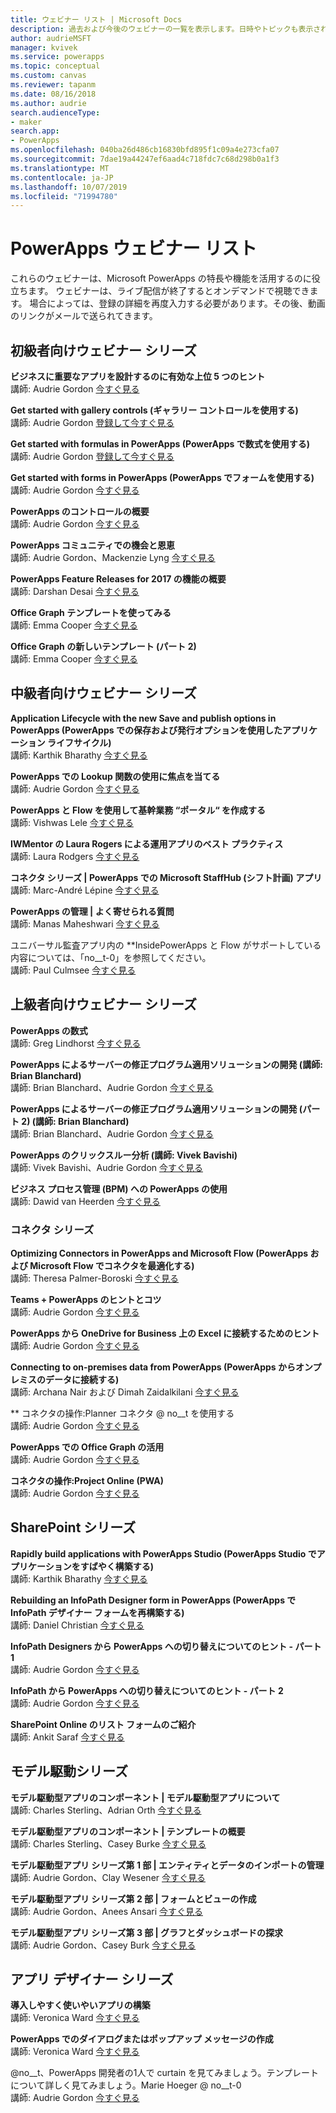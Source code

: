 ```yaml
---
title: ウェビナー リスト | Microsoft Docs
description: 過去および今後のウェビナーの一覧を表示します。日時やトピックも表示されます。
author: audrieMSFT
manager: kvivek
ms.service: powerapps
ms.topic: conceptual
ms.custom: canvas
ms.reviewer: tapanm
ms.date: 08/16/2018
ms.author: audrie
search.audienceType:
- maker
search.app:
- PowerApps
ms.openlocfilehash: 040ba26d486cb16830bfd895f1c09a4e273cfa07
ms.sourcegitcommit: 7dae19a44247ef6aad4c718fdc7c68d298b0a1f3
ms.translationtype: MT
ms.contentlocale: ja-JP
ms.lasthandoff: 10/07/2019
ms.locfileid: "71994780"
---
```

# <a name="powerapps-webinar-listing"></a>PowerApps ウェビナー リスト #
これらのウェビナーは、Microsoft PowerApps の特長や機能を活用するのに役立ちます。 ウェビナーは、ライブ配信が終了するとオンデマンドで視聴できます。 場合によっては、登録の詳細を再度入力する必要があります。その後、動画のリンクがメールで送られてきます。 

## <a name="beginner-webinar-series"></a>初級者向けウェビナー シリーズ ##
**ビジネスに重要なアプリを設計するのに有効な上位 5 つのヒント**
<br>講師: Audrie Gordon [今すぐ見る](https://powerusers.microsoft.com/t5/Live-Events-and-Webinars/Top-5-tips-for-designing-and-building-PowerApps-that-mean/m-p/116843)

**Get started with gallery controls (ギャラリー コントロールを使用する)**
<br>講師: Audrie Gordon [登録して今すぐ見る](https://info.microsoft.com/US-EAD-WBNR-FY17-02Feb-28-GettingStartedwithPowerAppsGalleries300759_01Registration-ForminBody.html)

**Get started with formulas in PowerApps (PowerApps で数式を使用する)**
<br>講師: Audrie Gordon [登録して今すぐ見る](https://info.microsoft.com/US-EAD-WBNR-FY17-03Mar-14-GettingStartedwithPowerAppsFormulas300770_01Registration-ForminBody.html)

**Get started with forms in PowerApps (PowerApps でフォームを使用する)**
<br>講師: Audrie Gordon [今すぐ見る](https://powerusers.microsoft.com/t5/Live-Events-and-Webinars/Getting-Started-with-PowerApp-Forms/m-p/116842)

**PowerApps のコントロールの概要**
<br>講師: Audrie Gordon [今すぐ見る](https://powerusers.microsoft.com/t5/Live-Events-and-Webinars/Introduction-to-PowerApps-Controls/m-p/116844)

**PowerApps コミュニティでの機会と恩恵**
<br> 講師: Audrie Gordon、Mackenzie Lyng [今すぐ見る](https://powerusers.microsoft.com/t5/Live-Events-and-Webinars/PowerApps-Community-Opportunities-and-Rewards/m-p/116856)

**PowerApps Feature Releases for 2017 の機能の概要**
<br>講師: Darshan Desai [今すぐ見る](https://powerusers.microsoft.com/t5/Live-Events-and-Webinars/Overview-of-PowerApps-Feature-Releases-for-2017/m-p/116858)

**Office Graph テンプレートを使ってみる**
<br>講師: Emma Cooper [今すぐ見る](https://powerusers.microsoft.com/t5/Live-Events-and-Webinars/Getting-Started-New-Office-Graph-Templates-Part-1-by-Emma-Cooper/m-p/81860)

**Office Graph の新しいテンプレート (パート 2)**
<br>講師: Emma Cooper [今すぐ見る](https://powerusers.microsoft.com/t5/Live-Events-and-Webinars/Getting-Started-New-Office-Graph-Templates-Part-2-by-Emma-Cooper/m-p/116840)

## <a name="intermediate-webinar-series"></a>中級者向けウェビナー シリーズ ##
**Application Lifecycle with the new Save and publish options in PowerApps (PowerApps での保存および発行オプションを使用したアプリケーション ライフサイクル)**
<br>講師: Karthik Bharathy [今すぐ見る](https://powerusers.microsoft.com/t5/Live-Events-and-Webinars/Application-LIfecycle-with-the-new-Save-and-publish-options-in/m-p/116860)

**PowerApps での Lookup 関数の使用に焦点を当てる**
<br>講師: Audrie Gordon [今すぐ見る](https://powerusers.microsoft.com/t5/Live-Events-and-Webinars/PowerApps-Focus-on-Using-the-Lookup-Function/m-p/116866)

**PowerApps と Flow を使用して基幹業務 “ポータル“ を作成する**
<br>講師: Vishwas Lele [今すぐ見る](https://powerusers.microsoft.com/t5/Live-Events-and-Webinars/Using-PowerApps-and-Flow-to-create-Line-of-Business-portals-by/m-p/116869)

**IWMentor の Laura Rogers による運用アプリのベスト プラクティス**
<br>講師: Laura Rodgers [今すぐ見る](https://powerusers.microsoft.com/t5/Live-Events-and-Webinars/Laura-Rogers-from-IWMentor-Shares-Best-Practices-for-Production/m-p/116871)

**コネクタ シリーズ | PowerApps での Microsoft StaffHub (シフト計画) アプリ**
<br>講師: Marc-André Lépine [今すぐ見る](https://powerusers.microsoft.com/t5/Live-Events-and-Webinars/Connector-Series-Shift-Scheduling-Apps-with-PowerApps-StaffHub/m-p/122036)

**PowerApps の管理 | よく寄せられる質問**
<br>講師: Manas Maheshwari [今すぐ見る](https://powerusers.microsoft.com/t5/Live-Events-and-Webinars/PowerApps-Administration-FAQ/m-p/127369#M44)

ユニバーサル監査アプリ内の **InsidePowerApps と Flow がサポートしている内容については、「no__t-0」を参照してください。
<br>講師: Paul Culmsee [今すぐ見る](https://powerusers.microsoft.com/t5/Live-Events-and-Webinars/Inside-the-Universal-Audit-App-See-what-PowerApps-and-Flow-are/m-p/127370#M45)

## <a name="advanced-webinar-series"></a>上級者向けウェビナー シリーズ ##
**PowerApps の数式**
<br>講師: Greg Lindhorst [今すぐ見る](https://powerusers.microsoft.com/t5/Live-Events-and-Webinars/Deep-dive-on-formulas-by-Greg-Lindhorst/m-p/116899)

**PowerApps によるサーバーの修正プログラム適用ソリューションの開発 (講師: Brian Blanchard)**
<br>講師: Brian Blanchard、Audrie Gordon [今すぐ見る](https://powerusers.microsoft.com/t5/Live-Events-and-Webinars/Building-Server-Patching-Solutions-with-PowerApps-by-Brian/m-p/116901)

**PowerApps によるサーバーの修正プログラム適用ソリューションの開発 (パート 2) (講師: Brian Blanchard)**
<br>講師: Brian Blanchard、Audrie Gordon [今すぐ見る](https://powerusers.microsoft.com/t5/Live-Events-and-Webinars/Building-Server-Patching-Solutions-with-PowerApps-by-Brian/m-p/116902)

**PowerApps のクリックスルー分析 (講師: Vivek Bavishi)**
<br>講師: Vivek Bavishi、Audrie Gordon [今すぐ見る](https://powerusers.microsoft.com/t5/Live-Events-and-Webinars/Click-Through-PowerApps-Analytics-by-Vivek-Bavishi/m-p/116906)

 **ビジネス プロセス管理 (BPM) への PowerApps の使用**
<br>講師: Dawid van Heerden [今すぐ見る](https://powerusers.microsoft.com/t5/Live-Events-and-Webinars/Using-PowerApps-and-Flow-for-Business-Process-Management/m-p/116907)

### <a name="connector-series"></a>コネクタ シリーズ ###
**Optimizing Connectors in PowerApps and Microsoft Flow (PowerApps および Microsoft Flow でコネクタを最適化する)**
<br>講師: Theresa Palmer-Boroski [今すぐ見る](https://powerusers.microsoft.com/t5/Live-Events-and-Webinars/Optimizing-Connectors-in-PowerApps-and-Microsoft-Flow-by-Theresa/m-p/116874)

**Teams + PowerApps のヒントとコツ**
<br>講師: Audrie Gordon [今すぐ見る](https://powerusers.microsoft.com/t5/Live-Events-and-Webinars/Teams-PowerApps-Tips-and-Tricks/m-p/116846)

**PowerApps から OneDrive for Business 上の Excel に接続するためのヒント**
<br>講師: Audrie Gordon [今すぐ見る](https://powerusers.microsoft.com/t5/Live-Events-and-Webinars/Pro-tips-for-connecting-to-Excel-from-PowerApps-by-Audrie-Gordon/m-p/116881)

**Connecting to on-premises data from PowerApps (PowerApps からオンプレミスのデータに接続する)**
<br>講師: Archana Nair および Dimah Zaidalkilani [今すぐ見る](https://powerusers.microsoft.com/t5/Live-Events-and-Webinars/Connecting-to-On-Premises-Data-from-PowerApps/m-p/116885)

** コネクタの操作:Planner コネクタ @ no__t を使用する
<br> 講師: Audrie Gordon [今すぐ見る](https://powerusers.microsoft.com/t5/Live-Events-and-Webinars/Using-the-Planner-Connector/m-p/116886)

**PowerApps での Office Graph の活用**
<br>講師: Audrie Gordon [今すぐ見る](https://powerusers.microsoft.com/t5/Live-Events-and-Webinars/The-Power-of-Office-Graph-with-PowerApps/m-p/116888)

**コネクタの操作:Project Online (PWA)**
<br>講師: Audrie Gordon [今すぐ見る](https://powerusers.microsoft.com/t5/Live-Events-and-Webinars/Connecting-to-Project-Online-PWA/m-p/116889)

## <a name="sharepoint-series"></a>SharePoint シリーズ ##
**Rapidly build applications with PowerApps Studio (PowerApps Studio でアプリケーションをすばやく構築する)**
<br>講師: Karthik Bharathy [今すぐ見る](https://powerusers.microsoft.com/t5/Live-Events-and-Webinars/Rapidly-build-applications-with-PowerApps-Studio/m-p/116849)

**Rebuilding an InfoPath Designer form in PowerApps (PowerApps で InfoPath デザイナー フォームを再構築する)**
<br>講師: Daniel Christian [今すぐ見る](https://powerusers.microsoft.com/t5/Live-Events-and-Webinars/Rebuilding-an-InfoPath-Designer-Form/m-p/116909)

**InfoPath Designers から PowerApps への切り替えについてのヒント - パート 1**
<br>講師: Audrie Gordon [今すぐ見る](https://powerusers.microsoft.com/t5/Live-Events-and-Webinars/Tips-for-InfoPath-Designers-Transitioning-to-PowerApps-Part-1/m-p/116910)

**InfoPath から PowerApps への切り替えについてのヒント - パート 2**
<br>講師: Audrie Gordon [今すぐ見る](https://powerusers.microsoft.com/t5/Live-Events-and-Webinars/Tips-for-InfoPath-Designers-Transitioning-to-PowerApps-Part-2/m-p/116912)

**SharePoint Online のリスト フォームのご紹介**
<br>講師: Ankit Saraf [今すぐ見る](https://powerusers.microsoft.com/t5/Live-Events-and-Webinars/Introducing-List-Forms-in-SharePoint-Online/m-p/116916)

## <a name="model-driven-series"></a>モデル駆動シリーズ ##
**モデル駆動型アプリのコンポーネント | モデル駆動型アプリについて**
<br>講師: Charles Sterling、Adrian Orth [今すぐ見る](https://powerusers.microsoft.com/t5/Live-Events-and-Webinars/Model-Driven-App-Series-Introduction-to-Model-Driven-Apps/m-p/116820)

**モデル駆動型アプリのコンポーネント | テンプレートの概要**
<br>講師: Charles Sterling、Casey Burke [今すぐ見る](https://powerusers.microsoft.com/t5/Live-Events-and-Webinars/Understanding-Model-Driven-App-Templates/m-p/116833)

**モデル駆動型アプリ シリーズ第 1 部 | エンティティとデータのインポートの管理**
<br>講師: Audrie Gordon、Clay Wesener [今すぐ見る](https://powerusers.microsoft.com/t5/Live-Events-and-Webinars/Model-Driven-App-Components-Part-1-Managing-Entities-and-Data/m-p/116837)

**モデル駆動型アプリ シリーズ第 2 部 | フォームとビューの作成**
<br>講師: Audrie Gordon、Anees Ansari [今すぐ見る](https://powerusers.microsoft.com/t5/Live-Events-and-Webinars/Model-Driven-App-Components-Part-2-Creating-Forms-and-Views-with/m-p/116838)

**モデル駆動型アプリ シリーズ第 3 部 | グラフとダッシュボードの探求**
<br>講師: Audrie Gordon、Casey Burk [今すぐ見る](https://powerusers.microsoft.com/t5/Live-Events-and-Webinars/Model-Driven-App-Components-Part-3-Exploring-Charts-and/m-p/119732)

## <a name="app-designer-series"></a>アプリ デザイナー シリーズ ##
**導入しやすく使いやいアプリの構築**
<br>講師: Veronica Ward [今すぐ見る](https://powerusers.microsoft.com/t5/Live-Events-and-Webinars/Building-Apps-for-Adoption-and-Usability-with-Veronica-Ward/m-p/117625#M38)

**PowerApps でのダイアログまたはポップアップ メッセージの作成**
<br>講師: Veronica Ward [今すぐ見る](https://powerusers.microsoft.com/t5/Live-Events-and-Webinars/Building-Dialogs-in-PowerApps-by-Veronica-Ward/m-p/117627#M39)

@no__t、PowerApps 開発者の1人で curtain を見てみましょう。テンプレートについて詳しく見てみましょう。Marie Hoeger @ no__t-0
<br>講師: Audrie Gordon [今すぐ見る](https://powerusers.microsoft.com/t5/Live-Events-and-Webinars/Developer-Intro-and-Discussing-Templates/m-p/116848)
